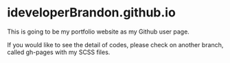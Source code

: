 # ideveloperBrandon.github.io

This is going to be my portfolio website as my Github user page. 

If you would like to see the detail of codes, please check on another branch, called gh-pages with my SCSS files. 
